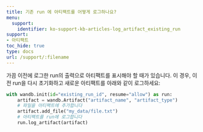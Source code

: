 ```yaml
---
title: 기존 run 에 아티팩트를 어떻게 로그하나요?
menu:
  support:
    identifier: ko-support-kb-articles-log_artifact_existing_run
support:
- 아티팩트
toc_hide: true
type: docs
url: /support/:filename
---
```


가끔 이전에 로그한 run의 출력으로 아티팩트를 표시해야 할 때가 있습니다. 이 경우, 이전 run을 다시 초기화하고 새로운 아티팩트를 아래와 같이 로그하세요:

```python
with wandb.init(id="existing_run_id", resume="allow") as run:
    artifact = wandb.Artifact("artifact_name", "artifact_type")
    # 파일을 아티팩트에 추가합니다
    artifact.add_file("my_data/file.txt")
    # 아티팩트를 run에 로그합니다
    run.log_artifact(artifact)
```